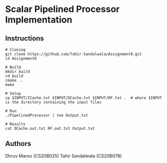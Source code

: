 # Scalar Pipelined Processor Implementation

## Instructions

```shell
# Cloning
git clone https://github.com/Tahir-Sandalwala/Assignment8.git
cd Assignment8

# Build
mkdir build
cd build
cmake ..
make

# Setup
cp $INPUT/ICache.txt $INPUT/DCache.txt $INPUT/RF.txt .  # where $INPUT is the directory containing the input files

# Run
./PipelinedProcessor | tee Output.txt

# Results
cat DCache.out.txt RF.out.txt Output.txt
```

## Authors

Dhruv Maroo (CS20B025)
Tahir Sandalwala (CS20B078)

